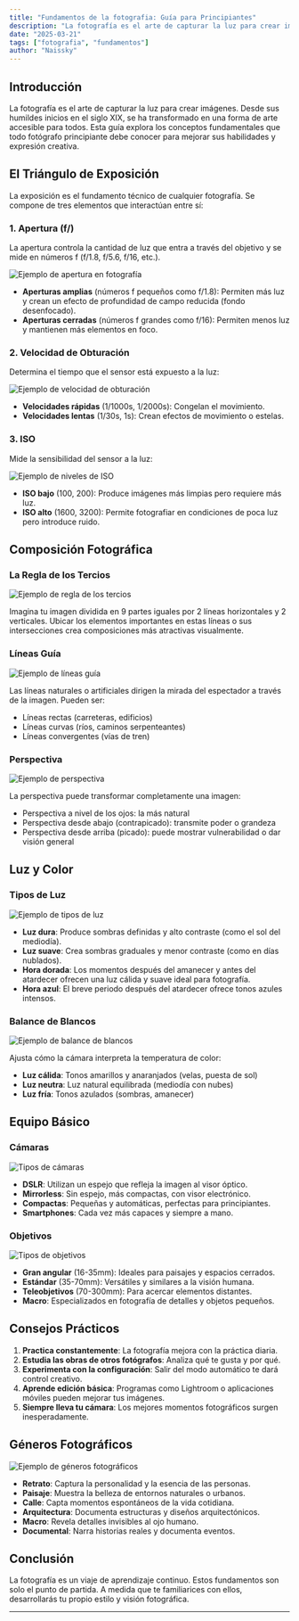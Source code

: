 ```yaml
---
title: "Fundamentos de la fotografia: Guía para Principiantes"
description: "La fotografía es el arte de capturar la luz para crear imágenes."
date: "2025-03-21"
tags: ["fotografia", "fundamentos"]
author: "Naissky"
---
```



## Introducción

La fotografía es el arte de capturar la luz para crear imágenes. Desde sus humildes inicios en el siglo XIX, se ha transformado en una forma de arte accesible para todos. Esta guía explora los conceptos fundamentales que todo fotógrafo principiante debe conocer para mejorar sus habilidades y expresión creativa.

## El Triángulo de Exposición

La exposición es el fundamento técnico de cualquier fotografía. Se compone de tres elementos que interactúan entre sí:

### 1. Apertura (f/)

La apertura controla la cantidad de luz que entra a través del objetivo y se mide en números f (f/1.8, f/5.6, f/16, etc.).

![Ejemplo de apertura en fotografía](https://example.com/apertura.jpg)

- **Aperturas amplias** (números f pequeños como f/1.8): Permiten más luz y crean un efecto de profundidad de campo reducida (fondo desenfocado).
- **Aperturas cerradas** (números f grandes como f/16): Permiten menos luz y mantienen más elementos en foco.

### 2. Velocidad de Obturación

Determina el tiempo que el sensor está expuesto a la luz:

![Ejemplo de velocidad de obturación](https://example.com/obturacion.jpg)

- **Velocidades rápidas** (1/1000s, 1/2000s): Congelan el movimiento.
- **Velocidades lentas** (1/30s, 1s): Crean efectos de movimiento o estelas.

### 3. ISO

Mide la sensibilidad del sensor a la luz:

![Ejemplo de niveles de ISO](https://example.com/iso.jpg)

- **ISO bajo** (100, 200): Produce imágenes más limpias pero requiere más luz.
- **ISO alto** (1600, 3200): Permite fotografiar en condiciones de poca luz pero introduce ruido.

## Composición Fotográfica

### La Regla de los Tercios

![Ejemplo de regla de los tercios](https://example.com/regla-tercios.jpg)

Imagina tu imagen dividida en 9 partes iguales por 2 líneas horizontales y 2 verticales. Ubicar los elementos importantes en estas líneas o sus intersecciones crea composiciones más atractivas visualmente.

### Líneas Guía

![Ejemplo de líneas guía](https://example.com/lineas-guia.jpg)

Las líneas naturales o artificiales dirigen la mirada del espectador a través de la imagen. Pueden ser:

- Líneas rectas (carreteras, edificios)
- Líneas curvas (ríos, caminos serpenteantes)
- Líneas convergentes (vías de tren)

### Perspectiva

![Ejemplo de perspectiva](https://example.com/perspectiva.jpg)

La perspectiva puede transformar completamente una imagen:

- Perspectiva a nivel de los ojos: la más natural
- Perspectiva desde abajo (contrapicado): transmite poder o grandeza
- Perspectiva desde arriba (picado): puede mostrar vulnerabilidad o dar visión general

## Luz y Color

### Tipos de Luz

![Ejemplo de tipos de luz](https://example.com/tipos-luz.jpg)

- **Luz dura**: Produce sombras definidas y alto contraste (como el sol del mediodía).
- **Luz suave**: Crea sombras graduales y menor contraste (como en días nublados).
- **Hora dorada**: Los momentos después del amanecer y antes del atardecer ofrecen una luz cálida y suave ideal para fotografía.
- **Hora azul**: El breve periodo después del atardecer ofrece tonos azules intensos.

### Balance de Blancos

![Ejemplo de balance de blancos](https://example.com/balance-blancos.jpg)

Ajusta cómo la cámara interpreta la temperatura de color:

- **Luz cálida**: Tonos amarillos y anaranjados (velas, puesta de sol)
- **Luz neutra**: Luz natural equilibrada (mediodía con nubes)
- **Luz fría**: Tonos azulados (sombras, amanecer)

## Equipo Básico

### Cámaras

![Tipos de cámaras](https://example.com/tipos-camaras.jpg)

- **DSLR**: Utilizan un espejo que refleja la imagen al visor óptico.
- **Mirrorless**: Sin espejo, más compactas, con visor electrónico.
- **Compactas**: Pequeñas y automáticas, perfectas para principiantes.
- **Smartphones**: Cada vez más capaces y siempre a mano.

### Objetivos

![Tipos de objetivos](https://example.com/tipos-objetivos.jpg)

- **Gran angular** (16-35mm): Ideales para paisajes y espacios cerrados.
- **Estándar** (35-70mm): Versátiles y similares a la visión humana.
- **Teleobjetivos** (70-300mm): Para acercar elementos distantes.
- **Macro**: Especializados en fotografía de detalles y objetos pequeños.

## Consejos Prácticos

1. **Practica constantemente**: La fotografía mejora con la práctica diaria.
2. **Estudia las obras de otros fotógrafos**: Analiza qué te gusta y por qué.
3. **Experimenta con la configuración**: Salir del modo automático te dará control creativo.
4. **Aprende edición básica**: Programas como Lightroom o aplicaciones móviles pueden mejorar tus imágenes.
5. **Siempre lleva tu cámara**: Los mejores momentos fotográficos surgen inesperadamente.

## Géneros Fotográficos

![Ejemplo de géneros fotográficos](https://example.com/generos-fotografia.jpg)

- **Retrato**: Captura la personalidad y la esencia de las personas.
- **Paisaje**: Muestra la belleza de entornos naturales o urbanos.
- **Calle**: Capta momentos espontáneos de la vida cotidiana.
- **Arquitectura**: Documenta estructuras y diseños arquitectónicos.
- **Macro**: Revela detalles invisibles al ojo humano.
- **Documental**: Narra historias reales y documenta eventos.

## Conclusión

La fotografía es un viaje de aprendizaje continuo. Estos fundamentos son solo el punto de partida. A medida que te familiarices con ellos, desarrollarás tu propio estilo y visión fotográfica.

---
